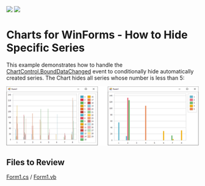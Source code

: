 <!-- default badges list -->
[![](https://img.shields.io/badge/Open_in_DevExpress_Support_Center-FF7200?style=flat-square&logo=DevExpress&logoColor=white)](https://supportcenter.devexpress.com/ticket/details/E1040)
[![](https://img.shields.io/badge/📖_How_to_use_DevExpress_Examples-e9f6fc?style=flat-square)](https://docs.devexpress.com/GeneralInformation/403183)
<!-- default badges end -->
# Charts for WinForms - How to Hide Specific Series

This example demonstrates how to handle the [ChartControl.BoundDataChanged](https://docs.devexpress.com/WindowsForms/DevExpress.XtraCharts.ChartControl.BoundDataChanged) event to conditionally hide automatically created series. The Chart hides all series whose number is less than 5: 

![Chart](./images/Chart.png)

## Files to Review

[Form1.cs](./CS/WindowsApplication1/WindowsApplication1/Form1.cs) / [Form1.vb](./VB/WindowsApplication1/WindowsApplication1/Form1.vb)






